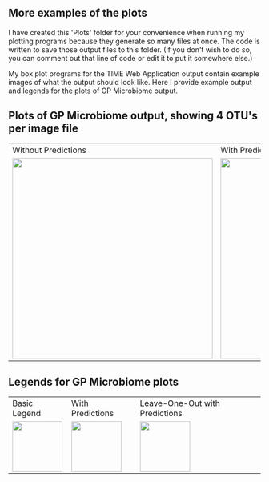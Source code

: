 ## More examples of the plots
I have created this 'Plots' folder for your convenience when running my plotting programs because they generate so many files at once. The code is written to save those output files to this folder. (If you don't wish to do so, you can comment out that line of code or edit it to put it somewhere else.)

My box plot programs for the TIME Web Application output contain example images of what the output should look like. Here I provide example output and legends for the plots of GP Microbiome output. 

## Plots of GP Microbiome output, showing 4 OTU's per image file
<table>
  <tr>
  <td> Without Predictions </td>
  <td> With Predictions Included </td>
  </tr>
  <tr>
<td> <img src='https://imgur.com/vuKEgOz.png' style='height:400px'></td>
  
<td><img src='https://imgur.com/rf8cBpv.png' style='height:400px'></td>
</tr></table>

## Legends for GP Microbiome plots
<table>
  <tr>
    <td> Basic Legend</td>
    <td> With Predictions </td>
    <td> Leave-One-Out with Predictions</td>
  <tr>
    <td> <img src='https://imgur.com/67y06Aa.png' style='height:100px'></td>
    <td><img src='https://imgur.com/NVzCBG2.png' style='height:100px'></td>
    <td><img src='https://imgur.com/8UJp7WS.png' style='height:100px'></td>
    </tr>
  </table>


